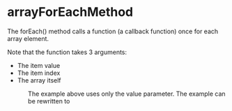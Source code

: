 # arrayForEachMethod
The forEach() method calls a function (a callback function) once for each array element.
<p>Note that the function takes 3 arguments:</p>
<ul>
<li>The item value</li>
<li>The item index</li>
<li>The array itself</li>
<ul>
<p> The example above uses only the value parameter. The example can be rewritten to</p>
